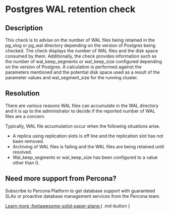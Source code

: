 # Postgres WAL retention check
## Description

This check is to advise on the number of WAL files being retained in the pg_xlog or pg_wal directory depending on the version of Postgres being checked. The check displays the number of WAL files and the disk space consumed by them. Additionally, the check provides information such as the number of wal_keep_segments or wal_keep_size configured depending on the version of Postgres. A calculation is performed against the parameters mentioned and the potential disk space used as a result of the parameter values and wal_segment_size for the running cluster.


## Resolution

There are various reasons WAL files can accumulate in the WAL directory and it is up to the administrator to decide if the reported number of WAL files are a concern. 

Typically, WAL file accumulation occur when the following situations arise.
- A replica using replication slots is off line and the replication slot has not been removed.
- Archiving of WAL files is failing and the WAL files are being retained until resolved.
- Wal_keep_segments or wal_keep_size has been configured to a value other than 0.

## Need more support from Percona?

Subscribe to Percona Platform to get database support with guaranteed SLAs or proactive database management services from the Percona team.

[Learn more :fontawesome-solid-paper-plane:](https://per.co.na/subscribe){ .md-button }
